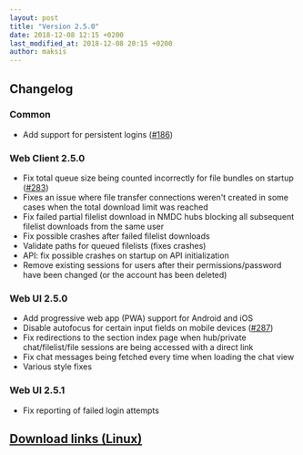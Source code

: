 ```yaml
---
layout: post
title: "Version 2.5.0"
date: 2018-12-08 12:15 +0200
last_modified_at: 2018-12-08 20:15 +0200
author: maksis
---
```


<!--more-->

## Changelog

### Common

- Add support for persistent logins ([#186](https://github.com/airdcpp-web/airdcpp-webclient/issues/186))

### Web Client 2.5.0

- Fix total queue size being counted incorrectly for file bundles on startup ([#283](https://github.com/airdcpp-web/airdcpp-webclient/issues/283))
- Fixes an issue where file transfer connections weren't created in some cases when the total download limit was reached
- Fix failed partial filelist download in NMDC hubs blocking all subsequent filelist downloads from the same user
- Fix possible crashes after failed filelist downloads
- Validate paths for queued filelists (fixes crashes)
- API: fix possible crashes on startup on API initialization
- Remove existing sessions for users after their permissions/password have been changed (or the account has been deleted)


### Web UI 2.5.0

- Add progressive web app (PWA) support for Android and iOS
- Disable autofocus for certain input fields on mobile devices ([#287](https://github.com/airdcpp-web/airdcpp-webclient/issues/292))
- Fix redirections to the section index page when hub/private chat/filelist/file sessions are being accessed with a direct link
- Fix chat messages being fetched every time when loading the chat view
- Various style fixes

### Web UI 2.5.1

- Fix reporting of failed login attempts


## [Download links (Linux)](/docs/installation/linux-binaries.html)
